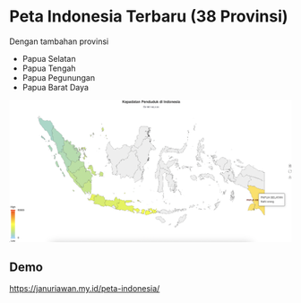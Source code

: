 # Peta Indonesia Terbaru (38 Provinsi)
Dengan tambahan provinsi
- Papua Selatan
- Papua Tengah
- Papua Pegunungan
- Papua Barat Daya
  
 <img src="https://github.com/januriawan/peta-indonesia/blob/main/preview.png" alt="januriawan"> 

 
## Demo
https://januriawan.my.id/peta-indonesia/
